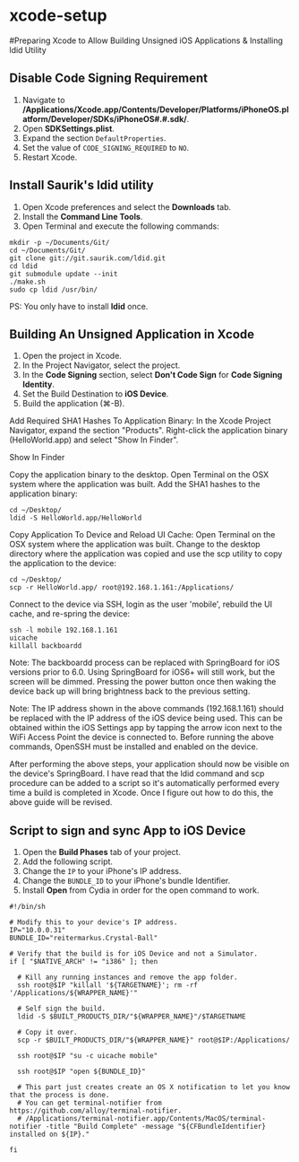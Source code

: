 xcode-setup
===========

#Preparing Xcode to Allow Building Unsigned iOS Applications & Installing ldid Utility

## Disable Code Signing Requirement

1. Navigate to __/Applications/Xcode.app/Contents/Developer/Platforms/iPhoneOS.platform/Developer/SDKs/iPhoneOS#.#.sdk/__.
2. Open __SDKSettings.plist__.
3. Expand the section `DefaultProperties`.
4. Set the value of `CODE_SIGNING_REQUIRED` to `NO`.
5. Restart Xcode.

## Install Saurik's ldid utility

1. Open Xcode preferences and select the __Downloads__ tab.
2. Install the __Command Line Tools__.
3. Open Terminal and execute the following commands:
```applescript
mkdir -p ~/Documents/Git/
cd ~/Documents/Git/
git clone git://git.saurik.com/ldid.git
cd ldid
git submodule update --init
./make.sh
sudo cp ldid /usr/bin/
```

PS: You only have to install __ldid__ once.

## Building An Unsigned Application in Xcode
1. Open the project in Xcode.
2. In the Project Navigator, select the project.
3. In the __Code Signing__ section, select __Don't Code Sign__ for __Code Signing Identity__.
4. Set the Build Destination to __iOS Device__.
5. Build the application (⌘-B).

Add Required SHA1 Hashes To Application Binary:
In the Xcode Project Navigator, expand the section "Products".
Right-click the application binary (HelloWorld.app) and select "Show In Finder".

Show In Finder

Copy the application binary to the desktop.
Open Terminal on the OSX system where the application was built.
Add the SHA1 hashes to the application binary:

```applescript
cd ~/Desktop/
ldid -S HelloWorld.app/HelloWorld
```
Copy Application To Device and Reload UI Cache:
Open Terminal on the OSX system where the application was built.
Change to the desktop directory where the application was copied and use the scp utility to copy the application to the device:
```applescript
cd ~/Desktop/
scp -r HelloWorld.app/ root@192.168.1.161:/Applications/
```
Connect to the device via SSH, login as the user 'mobile', rebuild the UI cache, and re-spring the device:
```applescript
ssh -l mobile 192.168.1.161
uicache
killall backboardd
```
Note: The backboardd process can be replaced with SpringBoard for iOS versions prior to 6.0. Using SpringBoard for iOS6+ will still work, but the screen will be dimmed. Pressing the power button once then waking the device back up will bring brightness back to the previous setting.

Note: The IP address shown in the above commands (192.168.1.161) should be replaced with the IP address of the iOS device being used. This can be obtained within the iOS Settings app by tapping the arrow icon next to the WiFi Access Point the device is connected to. Before running the above commands, OpenSSH must be installed and enabled on the device.

After performing the above steps, your application should now be visible on the device's SpringBoard. I have read that the ldid command and scp procedure can be added to a script so it's automatically performed every time a build is completed in Xcode. Once I figure out how to do this, the above guide will be revised.


## Script to sign and sync App to iOS Device

1. Open the __Build Phases__ tab of your project.
2. Add the following script.
3. Change the `IP` to your iPhone's IP address.
4. Change the `BUNDLE_ID` to your iPhone's bundle Identifier.
5. Install __Open__ from Cydia in order for the open command to work.

```applescript
#!/bin/sh

# Modify this to your device's IP address.
IP="10.0.0.31"
BUNDLE_ID="reitermarkus.Crystal-Ball"
    
# Verify that the build is for iOS Device and not a Simulator.
if [ "$NATIVE_ARCH" != "i386" ]; then

  # Kill any running instances and remove the app folder.
  ssh root@$IP "killall '${TARGETNAME}'; rm -rf '/Applications/${WRAPPER_NAME}'"

  # Self sign the build.
  ldid -S $BUILT_PRODUCTS_DIR/"${WRAPPER_NAME}"/$TARGETNAME

  # Copy it over.
  scp -r $BUILT_PRODUCTS_DIR/"${WRAPPER_NAME}" root@$IP:/Applications/

  ssh root@$IP "su -c uicache mobile"

  ssh root@$IP "open ${BUNDLE_ID}"

  # This part just creates create an OS X notification to let you know that the process is done.
  # You can get terminal-notifier from https://github.com/alloy/terminal-notifier.
  # /Applications/terminal-notifier.app/Contents/MacOS/terminal-notifier -title "Build Complete" -message "${CFBundleIdentifier} installed on ${IP}."

fi
```
